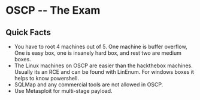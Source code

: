 # OSCP -- The Exam

## Quick Facts

* You have to root 4 machines out of 5. One machine is buffer overflow, One is easy box, one is insanely hard box, and rest two are medium boxes.
* The Linux machines on OSCP are easier than the hackthebox machines. Usually its an RCE and can be found with LinEnum. For windows boxes it helps to know powershell.
* SQLMap and any commercial tools are not allowed in OSCP.
* Use Metasploit for multi-stage payload.



